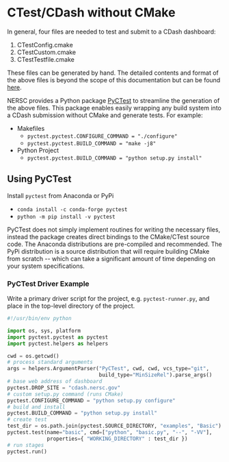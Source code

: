 # CTest/CDash without CMake

In general, four files are needed to test and submit to a CDash dashboard:

1. CTestConfig.cmake
2. CTestCustom.cmake
3. CTestTestfile.cmake

These files can be generated by hand. The detailed contents and format of the above files
is beyond the scope of this documentation but can be found [here](https://gitlab.kitware.com/cmake/community/wikis/doc/ctest/Using-CTEST-and-CDASH-without-CMAKE).

NERSC provides a Python package [PyCTest](https://pyctest.readthedocs.io)
to streamline the generation of the above files. This package enables easily wrapping any
build system into a CDash submission without CMake and generate tests. For example:

- Makefiles
    - `pyctest.pyctest.CONFIGURE_COMMAND = "./configure"`
    - `pyctest.pyctest.BUILD_COMMAND = "make -j8"`
- Python Project
    - `pyctest.pyctest.BUILD_COMMAND = "python setup.py install"`

## Using PyCTest

Install `pyctest` from Anaconda or PyPi

- `conda install -c conda-forge pyctest`
- `python -m pip install -v pyctest`

PyCTest does not simply implement routines for writing the necessary files, instead the package
creates direct bindings to the CMake/CTest source code.
The Anaconda distributions are pre-compiled and recommended.
The PyPi distribution is a source distribution that will require building
CMake from scratch -- which can take a significant amount of time
depending on your system specifications.

### PyCTest Driver Example

Write a primary driver script for the project, e.g. `pyctest-runner.py`, and place in
the top-level directory of the project.

```python
#!/usr/bin/env python

import os, sys, platform
import pyctest.pyctest as pyctest
import pyctest.helpers as helpers

cwd = os.getcwd()
# process standard arguments
args = helpers.ArgumentParser("PyCTest", cwd, cwd, vcs_type="git",
                              build_type="MinSizeRel").parse_args()
# base web address of dashboard
pyctest.DROP_SITE = "cdash.nersc.gov"
# custom setup.py command (runs CMake)
pyctest.CONFIGURE_COMMAND = "python setup.py configure"
# build and install
pyctest.BUILD_COMMAND = "python setup.py install"
# create test
test_dir = os.path.join(pyctest.SOURCE_DIRECTORY, "examples", "Basic")
pyctest.test(name="basic", cmd=["python", "basic.py", "--", "-VV"],
             properties={ "WORKING_DIRECTORY" : test_dir })
# run stages
pyctest.run()
```

